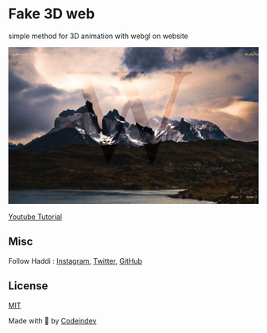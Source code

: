 # Fake 3D web

simple method for 3D animation with webgl on website

![Image Title](https://github.com/codeindevelopment/fake3d/blob/master/screenshot.jpg?raw=true)

[Youtube Tutorial](https://www.youtube.com/channel/UCvucIyQwqTfTrMcAwgE1p_A)



## Misc

Follow Haddi : [Instagram](https://instagram.com/codeindev), [Twitter](https://twitter.com/codeindev), [GitHub](https://github.com/codeindevelopment)


## License
[MIT](LICENSE)

Made with :blue_heart: by [Codeindev](http://www.codeindev.com)





